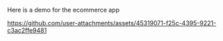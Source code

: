 Here is a demo for the ecommerce app



https://github.com/user-attachments/assets/45319071-f25c-4395-9221-c3ac2ffe9481


